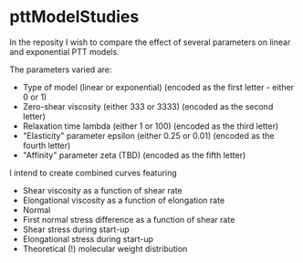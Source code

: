 # pttModelStudies

In the reposity I wish to compare the effect of several parameters on linear and exponential PTT models.

The parameters varied are:

* Type of model (linear or exponential) (encoded as the first letter - either 0 or 1)
* Zero-shear viscosity (either 333 or 3333) (encoded as the second letter)
* Relaxation time lambda (either 1 or 100) (encoded as the third letter)
* "Elasticity" parameter epsilon (either 0.25 or 0.01) (encoded as the fourth letter)
* "Affinity" parameter zeta (TBD) (encoded as the fifth letter)

I intend to create combined curves featuring

* Shear viscosity as a function of shear rate
* Elongational viscosity as a function of elongation rate
* Normal
* First normal stress difference as a function of shear rate
* Shear stress during start-up
* Elongational stress during start-up
* Theoretical (!) molecular weight distribution
